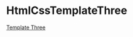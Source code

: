 # HtmlCssTemplateThree
[Template Three](https://bahaa83.github.io/HtmlCssTemplateThree/MyTemplate.html)
